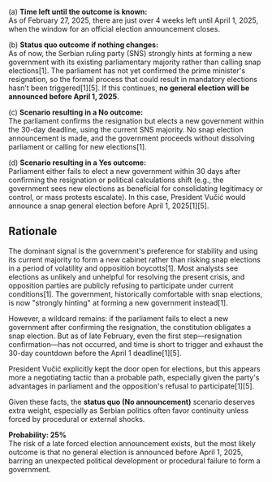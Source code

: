 (a) **Time left until the outcome is known:**  
As of February 27, 2025, there are just over 4 weeks left until April 1, 2025, when the window for an official election announcement closes.

(b) **Status quo outcome if nothing changes:**  
As of now, the Serbian ruling party (SNS) strongly hints at forming a new government with its existing parliamentary majority rather than calling snap elections[1]. The parliament has not yet confirmed the prime minister's resignation, so the formal process that could result in mandatory elections hasn’t been triggered[1][5]. If this continues, **no general election will be announced before April 1, 2025**.

(c) **Scenario resulting in a No outcome:**  
The parliament confirms the resignation but elects a new government within the 30-day deadline, using the current SNS majority. No snap election announcement is made, and the government proceeds without dissolving parliament or calling for new elections[1].

(d) **Scenario resulting in a Yes outcome:**  
Parliament either fails to elect a new government within 30 days after confirming the resignation or political calculations shift (e.g., the government sees new elections as beneficial for consolidating legitimacy or control, or mass protests escalate). In this case, President Vučić would announce a snap general election before April 1, 2025[1][5].

## Rationale

The dominant signal is the government's preference for stability and using its current majority to form a new cabinet rather than risking snap elections in a period of volatility and opposition boycotts[1]. Most analysts see elections as unlikely and unhelpful for resolving the present crisis, and opposition parties are publicly refusing to participate under current conditions[1]. The government, historically comfortable with snap elections, is now "strongly hinting" at forming a new government instead[1].

However, a wildcard remains: if the parliament fails to elect a new government after confirming the resignation, the constitution obligates a snap election. But as of late February, even the first step—resignation confirmation—has not occurred, and time is short to trigger and exhaust the 30-day countdown before the April 1 deadline[1][5].

President Vučić explicitly kept the door open for elections, but this appears more a negotiating tactic than a probable path, especially given the party's advantages in parliament and the opposition's refusal to participate[1][5].

Given these facts, the **status quo (No announcement)** scenario deserves extra weight, especially as Serbian politics often favor continuity unless forced by procedural or external shocks.

**Probability: 25%**  
The risk of a late forced election announcement exists, but the most likely outcome is that no general election is announced before April 1, 2025, barring an unexpected political development or procedural failure to form a government.